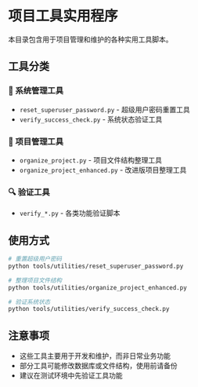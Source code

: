 # 项目工具实用程序

本目录包含用于项目管理和维护的各种实用工具脚本。

## 工具分类

### 🔧 系统管理工具
- `reset_superuser_password.py` - 超级用户密码重置工具
- `verify_success_check.py` - 系统状态验证工具

### 📁 项目管理工具
- `organize_project.py` - 项目文件结构整理工具
- `organize_project_enhanced.py` - 改进版项目整理工具

### 🔍 验证工具
- `verify_*.py` - 各类功能验证脚本

## 使用方式

```bash
# 重置超级用户密码
python tools/utilities/reset_superuser_password.py

# 整理项目文件结构
python tools/utilities/organize_project_enhanced.py

# 验证系统状态
python tools/utilities/verify_success_check.py
```

## 注意事项

- 这些工具主要用于开发和维护，而非日常业务功能
- 部分工具可能修改数据库或文件结构，使用前请备份
- 建议在测试环境中先验证工具功能

